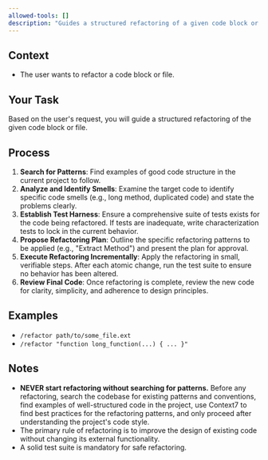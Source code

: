 ```yaml
---
allowed-tools: []
description: "Guides a structured refactoring of a given code block or file."
---
```


## Context

- The user wants to refactor a code block or file.

## Your Task

Based on the user's request, you will guide a structured refactoring of the given code block or file.

## Process

1.  **Search for Patterns**: Find examples of good code structure in the current project to follow.
2.  **Analyze and Identify Smells**: Examine the target code to identify specific code smells (e.g., long method, duplicated code) and state the problems clearly.
3.  **Establish Test Harness**: Ensure a comprehensive suite of tests exists for the code being refactored. If tests are inadequate, write characterization tests to lock in the current behavior.
4.  **Propose Refactoring Plan**: Outline the specific refactoring patterns to be applied (e.g., "Extract Method") and present the plan for approval.
5.  **Execute Refactoring Incrementally**: Apply the refactoring in small, verifiable steps. After each atomic change, run the test suite to ensure no behavior has been altered.
6.  **Review Final Code**: Once refactoring is complete, review the new code for clarity, simplicity, and adherence to design principles.

## Examples

-   `/refactor path/to/some_file.ext`
-   `/refactor "function long_function(...) { ... }"`

## Notes

-   **NEVER start refactoring without searching for patterns.** Before any refactoring, search the codebase for existing patterns and conventions, find examples of well-structured code in the project, use Context7 to find best practices for the refactoring patterns, and only proceed after understanding the project's code style.
-   The primary rule of refactoring is to improve the design of existing code without changing its external functionality.
-   A solid test suite is mandatory for safe refactoring.